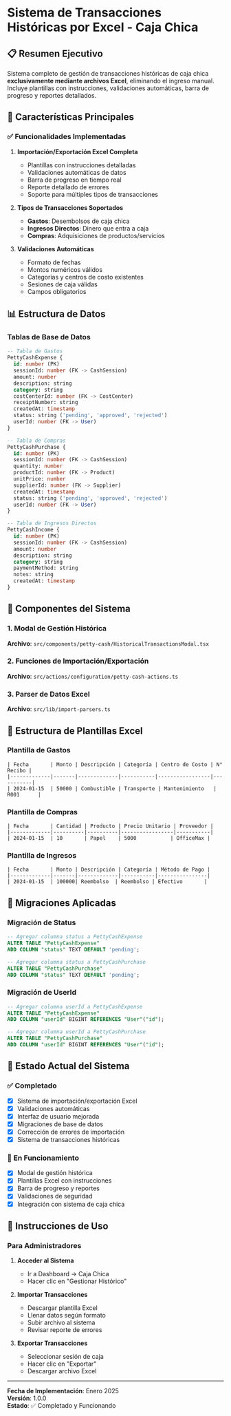 # Sistema de Transacciones Históricas por Excel - Caja Chica

## 📋 Resumen Ejecutivo

Sistema completo de gestión de transacciones históricas de caja chica **exclusivamente mediante archivos Excel**, eliminando el ingreso manual. Incluye plantillas con instrucciones, validaciones automáticas, barra de progreso y reportes detallados.

## 🎯 Características Principales

### ✅ Funcionalidades Implementadas

1. **Importación/Exportación Excel Completa**
   - Plantillas con instrucciones detalladas
   - Validaciones automáticas de datos
   - Barra de progreso en tiempo real
   - Reporte detallado de errores
   - Soporte para múltiples tipos de transacciones

2. **Tipos de Transacciones Soportados**
   - **Gastos**: Desembolsos de caja chica
   - **Ingresos Directos**: Dinero que entra a caja
   - **Compras**: Adquisiciones de productos/servicios

3. **Validaciones Automáticas**
   - Formato de fechas
   - Montos numéricos válidos
   - Categorías y centros de costo existentes
   - Sesiones de caja válidas
   - Campos obligatorios

## 📊 Estructura de Datos

### Tablas de Base de Datos

```sql
-- Tabla de Gastos
PettyCashExpense {
  id: number (PK)
  sessionId: number (FK -> CashSession)
  amount: number
  description: string
  category: string
  costCenterId: number (FK -> CostCenter)
  receiptNumber: string
  createdAt: timestamp
  status: string ('pending', 'approved', 'rejected')
  userId: number (FK -> User)
}

-- Tabla de Compras
PettyCashPurchase {
  id: number (PK)
  sessionId: number (FK -> CashSession)
  quantity: number
  productId: number (FK -> Product)
  unitPrice: number
  supplierId: number (FK -> Supplier)
  createdAt: timestamp
  status: string ('pending', 'approved', 'rejected')
  userId: number (FK -> User)
}

-- Tabla de Ingresos Directos
PettyCashIncome {
  id: number (PK)
  sessionId: number (FK -> CashSession)
  amount: number
  description: string
  category: string
  paymentMethod: string
  notes: string
  createdAt: timestamp
}
```

## 🔧 Componentes del Sistema

### 1. Modal de Gestión Histórica
**Archivo**: `src/components/petty-cash/HistoricalTransactionsModal.tsx`

### 2. Funciones de Importación/Exportación
**Archivo**: `src/actions/configuration/petty-cash-actions.ts`

### 3. Parser de Datos Excel
**Archivo**: `src/lib/import-parsers.ts`

## 📁 Estructura de Plantillas Excel

### Plantilla de Gastos
```
| Fecha       | Monto | Descripción | Categoría | Centro de Costo | N° Recibo |
|-------------|-------|-------------|-----------|-----------------|-----------|
| 2024-01-15  | 50000 | Combustible | Transporte | Mantenimiento   | R001      |
```

### Plantilla de Compras
```
| Fecha       | Cantidad | Producto | Precio Unitario | Proveedor |
|-------------|----------|----------|-----------------|-----------|
| 2024-01-15  | 10       | Papel    | 5000           | OfficeMax |
```

### Plantilla de Ingresos
```
| Fecha       | Monto | Descripción | Categoría | Método de Pago |
|-------------|-------|-------------|-----------|----------------|
| 2024-01-15  | 100000| Reembolso  | Reembolso | Efectivo       |
```

## 🚀 Migraciones Aplicadas

### Migración de Status
```sql
-- Agregar columna status a PettyCashExpense
ALTER TABLE "PettyCashExpense" 
ADD COLUMN "status" TEXT DEFAULT 'pending';

-- Agregar columna status a PettyCashPurchase
ALTER TABLE "PettyCashPurchase" 
ADD COLUMN "status" TEXT DEFAULT 'pending';
```

### Migración de UserId
```sql
-- Agregar columna userId a PettyCashExpense
ALTER TABLE "PettyCashExpense" 
ADD COLUMN "userId" BIGINT REFERENCES "User"("id");

-- Agregar columna userId a PettyCashPurchase
ALTER TABLE "PettyCashPurchase" 
ADD COLUMN "userId" BIGINT REFERENCES "User"("id");
```

## 🎯 Estado Actual del Sistema

### ✅ Completado
- [x] Sistema de importación/exportación Excel
- [x] Validaciones automáticas
- [x] Interfaz de usuario mejorada
- [x] Migraciones de base de datos
- [x] Corrección de errores de importación
- [x] Sistema de transacciones históricas

### 🔄 En Funcionamiento
- [x] Modal de gestión histórica
- [x] Plantillas Excel con instrucciones
- [x] Barra de progreso y reportes
- [x] Validaciones de seguridad
- [x] Integración con sistema de caja chica

## 📝 Instrucciones de Uso

### Para Administradores

1. **Acceder al Sistema**
   - Ir a Dashboard → Caja Chica
   - Hacer clic en "Gestionar Histórico"

2. **Importar Transacciones**
   - Descargar plantilla Excel
   - Llenar datos según formato
   - Subir archivo al sistema
   - Revisar reporte de errores

3. **Exportar Transacciones**
   - Seleccionar sesión de caja
   - Hacer clic en "Exportar"
   - Descargar archivo Excel

---

**Fecha de Implementación**: Enero 2025  
**Versión**: 1.0.0  
**Estado**: ✅ Completado y Funcionando 